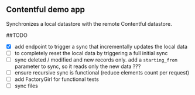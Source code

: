 ## Contentful demo app

Synchronizes a local datastore with the remote Contentful datastore.

##TODO
- [X] add endpoint to trigger a sync that incrementally updates the local data
- [ ] to completely reset the local data by triggering a full initial sync
- [ ] sync deleted / modified and new records only. add a `starting_from` parameter to sync, so it reads only the new data ???
- [ ] ensure recursive sync is functional (reduce elements count per request)
- [ ] add FactoryGirl for functional tests
- [ ] sync files
